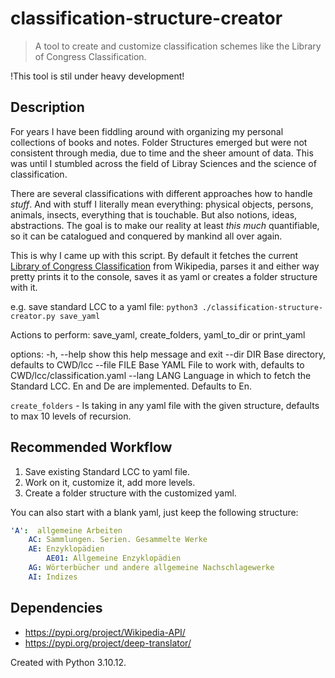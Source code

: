 # classification-structure-creator

> A tool to create and customize classification schemes like the Library of Congress Classification.

!This tool is stil under heavy development!

## Description

For years I have been fiddling around with organizing my personal collections of books and notes. Folder Structures emerged but were not consistent through media, due to time and the sheer amount of data. This was until I stumbled across the field of Libray Sciences and the science of classification.

There are several classifications with different approaches how to handle *stuff*. And with stuff I literally mean everything: physical objects, persons, animals, insects, everything that is touchable. But also notions, ideas, abstractions. The goal is to make our reality at least *this much* quantifiable, so it can be catalogued and conquered by mankind all over again.

This is why I came up with this script. By default it fetches the current [Library of Congress Classification](https://en.wikipedia.org/wiki/Library_of_Congress_Classification) from Wikipedia, parses it and either way pretty prints it to the console, saves it as yaml or creates a folder structure with it.

e.g. save standard LCC to a yaml file: `python3 ./classification-structure-creator.py save_yaml`

Actions to perform: save_yaml, create_folders, yaml_to_dir or print_yaml

options:
  -h, --help            show this help message and exit
  --dir DIR             Base directory, defaults to CWD/lcc
  --file FILE           Base YAML File to work with, defaults to CWD/lcc/classification.yaml
  --lang LANG           Language in which to fetch the Standard LCC. En and De are implemented. Defaults to En.

`create_folders` - Is taking in any yaml file with the given structure, defaults to max 10 levels of recursion.


## Recommended Workflow

1. Save existing Standard LCC to yaml file.
2. Work on it, customize it, add more levels.
3. Create a folder structure with the customized yaml.

You can also start with a blank yaml, just keep the following structure:

```yaml
'A':  allgemeine Arbeiten
    AC: Sammlungen. Serien. Gesammelte Werke
    AE: Enzyklopädien
        AE01: Allgemeine Enzyklopädien
    AG: Wörterbücher und andere allgemeine Nachschlagewerke
    AI: Indizes
```

## Dependencies

- https://pypi.org/project/Wikipedia-API/
- https://pypi.org/project/deep-translator/

Created with Python 3.10.12.